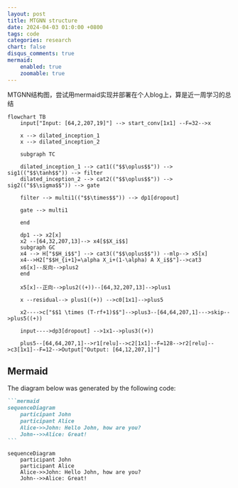 ```yaml
---
layout: post
title: MTGNN structure
date: 2024-04-03 01:0:00 +0800     
tags: code
categories: research
chart: false
disqus_comments: true
mermaid:
    enabled: true
    zoomable: true
---
```


MTGNN结构图，尝试用mermaid实现并部署在个人blog上，算是近一周学习的总结

```mermaid
flowchart TB
    input["Input: [64,2,207,19]"] --> start_conv[1x1] --F=32-->x

    x --> dilated_inception_1
    x --> dilated_inception_2

    subgraph TC

    dilated_inception_1 --> cat1(("$$\oplus$$")) --> sig1(("$$\tanh$$")) --> filter
    dilated_inception_2 --> cat2(("$$\oplus$$")) --> sig2(("$$\sigma$$")) --> gate

    filter --> multi1(("$$\times$$")) --> dp1[dropout]

    gate --> multi1

    end

    dp1 --> x2[x]
    x2 --[64,32,207,13]--> x4[$$X_i$$]
    subgraph GC
    x4 --> H["$$H_i$$"] --> cat3(("$$\oplus$$")) --mlp--> x5[x]
    x4-->H2["$$H_{i+1}=\alpha X_i+(1-\alpha) A X_i$$"]-->cat3
    x6[x]--反向-->plus2
    end

    x5[x]--正向-->plus2((+))--[64,32,207,13]-->plus1

    x --residual--> plus1((+)) -->c0[1x1]-->plus5

    x2---->c["$$1 \times (T-rf+1)$$"]-->plus3--[64,64,207,1]--->skip-->plus5((+))

    input---->dp3[dropout] -->1x1-->plus3((+))

    plus5--[64,64,207,1]-->r1[relu]-->c2[1x1]--F=128-->r2[relu]-->c3[1x1]--F=12-->Output["Output: [64,12,207,1]"]

```

## Mermaid

The diagram below was generated by the following code:

````markdown
```mermaid
sequenceDiagram
    participant John
    participant Alice
    Alice->>John: Hello John, how are you?
    John-->>Alice: Great!
```
````

```mermaid[preview]
sequenceDiagram
    participant John
    participant Alice
    Alice->>John: Hello John, how are you?
    John-->>Alice: Great!
```
